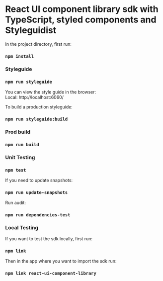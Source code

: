 # React UI component library sdk with TypeScript, styled components and Styleguidist

In the project directory, first run:

### `npm install`

### Styleguide

### `npm run styleguide`

You can view the style guide in the browser:<br>
Local: http://localhost:6060/

To build a production styleguide:

### `npm run styleguide:build`

### Prod build

### `npm run build`

### Unit Testing

### `npm test`

If you need to update snapshots:

### `npm run update-snapshots`

Run audit:

### `npm run dependencies-test`

### Local Testing
If you want to test the sdk locally, first run:

### `npm link`

Then in the app where you want to import the sdk run:

### `npm link react-ui-component-library`